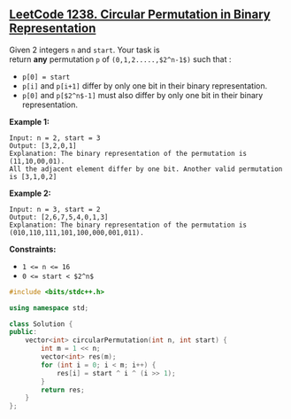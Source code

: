 ## [LeetCode 1238. Circular Permutation in Binary Representation](https://leetcode.cn/problems/circular-permutation-in-binary-representation/description/)

Given 2 integers `n` and `start`. Your task is return **any** permutation `p` of `(0,1,2.....,$2^n-1$)` such that :

- `p[0] = start`
- `p[i]` and `p[i+1]` differ by only one bit in their binary representation.
- `p[0]` and `p[$2^n$-1]` must also differ by only one bit in their binary representation.

**Example 1:**

```
Input: n = 2, start = 3
Output: [3,2,0,1]
Explanation: The binary representation of the permutation is (11,10,00,01).
All the adjacent element differ by one bit. Another valid permutation is [3,1,0,2]
```

**Example 2:**

```
Input: n = 3, start = 2
Output: [2,6,7,5,4,0,1,3]
Explanation: The binary representation of the permutation is (010,110,111,101,100,000,001,011).
```

**Constraints:**

- `1 <= n <= 16`
- `0 <= start < $2^n$`

```cpp
#include <bits/stdc++.h>

using namespace std;

class Solution {
public:
    vector<int> circularPermutation(int n, int start) {
        int m = 1 << n;
        vector<int> res(m);
        for (int i = 0; i < m; i++) {
            res[i] = start ^ i ^ (i >> 1);
        }
        return res;
    }
};
```